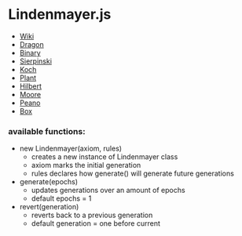 # Lindenmayer.js
* [Wiki](https://en.wikipedia.org/wiki/L-system)
* [Dragon](https://htmlpreview.github.io/?https://github.com/EthanThatOneKid/math/blob/master/lindenmayer/dragon/index.html)
* [Binary](https://htmlpreview.github.io/?https://github.com/EthanThatOneKid/math/blob/master/lindenmayer/binary/index.html)
* [Sierpinski](https://htmlpreview.github.io/?https://github.com/EthanThatOneKid/math/blob/master/lindenmayer/sierpinski/index.html)
* [Koch](https://htmlpreview.github.io/?https://github.com/EthanThatOneKid/math/blob/master/lindenmayer/koch/index.html)
* [Plant](https://htmlpreview.github.io/?https://github.com/EthanThatOneKid/math/blob/master/lindenmayer/plant/index.html)
* [Hilbert](https://htmlpreview.github.io/?https://github.com/EthanThatOneKid/math/blob/master/lindenmayer/hilbert/index.html)
* [Moore](https://htmlpreview.github.io/?https://github.com/EthanThatOneKid/math/blob/master/lindenmayer/moore/index.html)
* [Peano](https://htmlpreview.github.io/?https://github.com/EthanThatOneKid/math/blob/master/lindenmayer/peano/index.html)
* [Box](https://htmlpreview.github.io/?https://github.com/EthanThatOneKid/math/blob/master/lindenmayer/box/index.html)

<h3>available functions:</h3>

<ul>

  <li>
    new Lindenmayer(axiom, rules)
    <ul>
      <li>creates a new instance of Lindenmayer class</li>
      <li>axiom marks the initial generation</li>
      <li>rules declares how generate() will generate future generations</li>
    </ul>
  </li>

  <li>
    generate(epochs)
    <ul>
      <li>updates generations over an amount of epochs</li>
      <li>default epochs = 1</li>
    </ul>
  </li>

  <li>
    revert(generation)
    <ul>
      <li>reverts back to a previous generation</li>
      <li>default generation = one before current</li>
    </ul>
  </li>

</ul>
